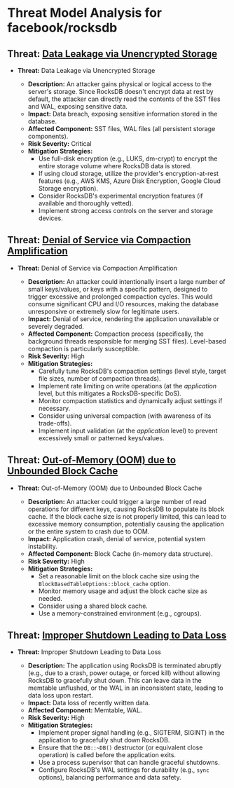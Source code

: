 # Threat Model Analysis for facebook/rocksdb

## Threat: [Data Leakage via Unencrypted Storage](./threats/data_leakage_via_unencrypted_storage.md)

*   **Threat:** Data Leakage via Unencrypted Storage

    *   **Description:** An attacker gains physical or logical access to the server's storage. Since RocksDB doesn't encrypt data at rest by default, the attacker can directly read the contents of the SST files and WAL, exposing sensitive data.
    *   **Impact:** Data breach, exposing sensitive information stored in the database.
    *   **Affected Component:** SST files, WAL files (all persistent storage components).
    *   **Risk Severity:** Critical
    *   **Mitigation Strategies:**
        *   Use full-disk encryption (e.g., LUKS, dm-crypt) to encrypt the entire storage volume where RocksDB data is stored.
        *   If using cloud storage, utilize the provider's encryption-at-rest features (e.g., AWS KMS, Azure Disk Encryption, Google Cloud Storage encryption).
        *   Consider RocksDB's experimental encryption features (if available and thoroughly vetted).
        *   Implement strong access controls on the server and storage devices.

## Threat: [Denial of Service via Compaction Amplification](./threats/denial_of_service_via_compaction_amplification.md)

*   **Threat:** Denial of Service via Compaction Amplification

    *   **Description:** An attacker could intentionally insert a large number of small keys/values, or keys with a specific pattern, designed to trigger excessive and prolonged compaction cycles. This would consume significant CPU and I/O resources, making the database unresponsive or extremely slow for legitimate users.
    *   **Impact:** Denial of service, rendering the application unavailable or severely degraded.
    *   **Affected Component:** Compaction process (specifically, the background threads responsible for merging SST files). Level-based compaction is particularly susceptible.
    *   **Risk Severity:** High
    *   **Mitigation Strategies:**
        *   Carefully tune RocksDB's compaction settings (level style, target file sizes, number of compaction threads).
        *   Implement rate limiting on write operations (at the *application* level, but this mitigates a RocksDB-specific DoS).
        *   Monitor compaction statistics and dynamically adjust settings if necessary.
        *   Consider using universal compaction (with awareness of its trade-offs).
        *   Implement input validation (at the *application* level) to prevent excessively small or patterned keys/values.

## Threat: [Out-of-Memory (OOM) due to Unbounded Block Cache](./threats/out-of-memory__oom__due_to_unbounded_block_cache.md)

*   **Threat:** Out-of-Memory (OOM) due to Unbounded Block Cache

    *   **Description:** An attacker could trigger a large number of read operations for different keys, causing RocksDB to populate its block cache. If the block cache size is not properly limited, this can lead to excessive memory consumption, potentially causing the application or the entire system to crash due to OOM.
    *   **Impact:** Application crash, denial of service, potential system instability.
    *   **Affected Component:** Block Cache (in-memory data structure).
    *   **Risk Severity:** High
    *   **Mitigation Strategies:**
        *   Set a reasonable limit on the block cache size using the `BlockBasedTableOptions::block_cache` option.
        *   Monitor memory usage and adjust the block cache size as needed.
        *   Consider using a shared block cache.
        *   Use a memory-constrained environment (e.g., cgroups).

## Threat: [Improper Shutdown Leading to Data Loss](./threats/improper_shutdown_leading_to_data_loss.md)

* **Threat:** Improper Shutdown Leading to Data Loss

    * **Description:** The application using RocksDB is terminated abruptly (e.g., due to a crash, power outage, or forced kill) without allowing RocksDB to gracefully shut down. This can leave data in the memtable unflushed, or the WAL in an inconsistent state, leading to data loss upon restart.
    * **Impact:** Data loss of recently written data.
    * **Affected Component:** Memtable, WAL.
    * **Risk Severity:** High
    * **Mitigation Strategies:**
        * Implement proper signal handling (e.g., SIGTERM, SIGINT) in the application to gracefully shut down RocksDB.
        * Ensure that the `DB::~DB()` destructor (or equivalent close operation) is called before the application exits.
        * Use a process supervisor that can handle graceful shutdowns.
        * Configure RocksDB's WAL settings for durability (e.g., `sync` options), balancing performance and data safety.

